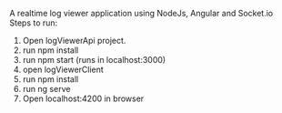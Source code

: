 A realtime log viewer application using NodeJs, Angular and Socket.io
Steps to run:
1. Open logViewerApi project.
2. run npm install
3. run npm start (runs in localhost:3000)
4. open logViewerClient 
5. run npm install 
6. run ng serve 
7. Open localhost:4200 in browser 
